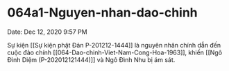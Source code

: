 # 064a1-Nguyen-nhan-dao-chinh

Date: Dec 12, 2020 9:57 PM

Sự kiện [[Sự kiện phật Đản P-201212-1444]] là nguyên nhân chính dẫn đến cuộc đảo chính [[064-Dao-chinh-Viet-Nam-Cong-Hoa-1963]], khiến [[Ngô Đình Diệm (P-202012121444)]] và Ngô Đình Nhu bị ám sát.